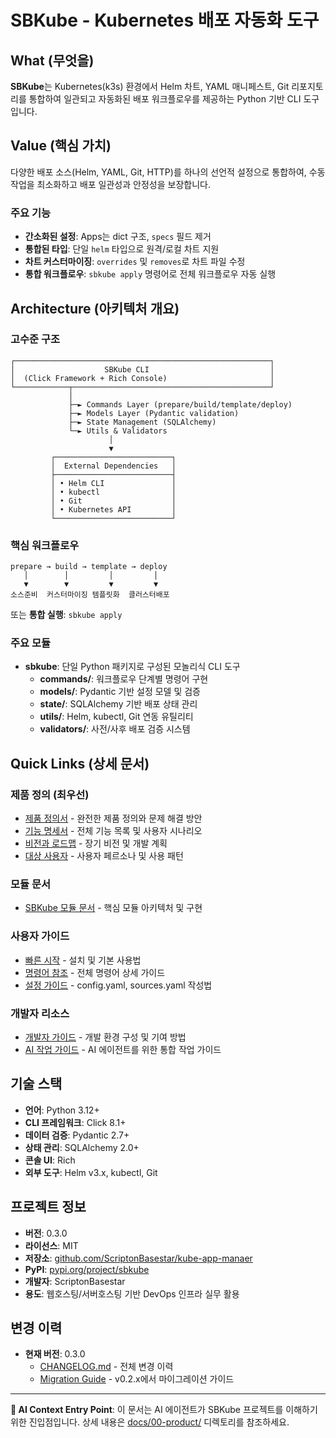# SBKube - Kubernetes 배포 자동화 도구

## What (무엇을)
**SBKube**는 Kubernetes(k3s) 환경에서 Helm 차트, YAML 매니페스트, Git 리포지토리를 통합하여 일관되고 자동화된 배포 워크플로우를 제공하는 Python 기반 CLI 도구입니다.

## Value (핵심 가치)
다양한 배포 소스(Helm, YAML, Git, HTTP)를 하나의 선언적 설정으로 통합하여, 수동 작업을 최소화하고 배포 일관성과 안정성을 보장합니다.

### 주요 기능
- **간소화된 설정**: Apps는 dict 구조, `specs` 필드 제거
- **통합된 타입**: 단일 `helm` 타입으로 원격/로컬 차트 지원
- **차트 커스터마이징**: `overrides` 및 `removes`로 차트 파일 수정
- **통합 워크플로우**: `sbkube apply` 명령어로 전체 워크플로우 자동 실행

## Architecture (아키텍처 개요)

### 고수준 구조
```
┌─────────────────────────────────────────────────────────┐
│                    SBKube CLI                           │
│  (Click Framework + Rich Console)                       │
└────────────┬────────────────────────────────────────────┘
             │
             ├─► Commands Layer (prepare/build/template/deploy)
             ├─► Models Layer (Pydantic validation)
             ├─► State Management (SQLAlchemy)
             └─► Utils & Validators
                      │
                      ▼
         ┌──────────────────────────┐
         │  External Dependencies   │
         ├──────────────────────────┤
         │ • Helm CLI               │
         │ • kubectl                │
         │ • Git                    │
         │ • Kubernetes API         │
         └──────────────────────────┘
```

### 핵심 워크플로우
```
prepare → build → template → deploy
   │        │         │         │
   ▼        ▼         ▼         ▼
소스준비  커스터마이징 템플릿화  클러스터배포
```

또는 **통합 실행**: `sbkube apply` 

### 주요 모듈
- **sbkube**: 단일 Python 패키지로 구성된 모놀리식 CLI 도구
  - **commands/**: 워크플로우 단계별 명령어 구현
  - **models/**: Pydantic 기반 설정 모델 및 검증
  - **state/**: SQLAlchemy 기반 배포 상태 관리
  - **utils/**: Helm, kubectl, Git 연동 유틸리티
  - **validators/**: 사전/사후 배포 검증 시스템

## Quick Links (상세 문서)

### 제품 정의 (최우선)
- [제품 정의서](docs/00-product/product-definition.md) - 완전한 제품 정의와 문제 해결 방안
- [기능 명세서](docs/00-product/product-spec.md) - 전체 기능 목록 및 사용자 시나리오
- [비전과 로드맵](docs/00-product/vision-roadmap.md) - 장기 비전 및 개발 계획
- [대상 사용자](docs/00-product/target-users.md) - 사용자 페르소나 및 사용 패턴

### 모듈 문서
- [SBKube 모듈 문서](docs/10-modules/sbkube/MODULE.md) - 핵심 모듈 아키텍처 및 구현

### 사용자 가이드
- [빠른 시작](docs/01-getting-started/README.md) - 설치 및 기본 사용법
- [명령어 참조](docs/02-features/commands.md) - 전체 명령어 상세 가이드
- [설정 가이드](docs/03-configuration/README.md) - config.yaml, sources.yaml 작성법

### 개발자 리소스
- [개발자 가이드](docs/04-development/README.md) - 개발 환경 구성 및 기여 방법
- [AI 작업 가이드](CLAUDE.md) - AI 에이전트를 위한 통합 작업 가이드

## 기술 스택
- **언어**: Python 3.12+
- **CLI 프레임워크**: Click 8.1+
- **데이터 검증**: Pydantic 2.7+
- **상태 관리**: SQLAlchemy 2.0+
- **콘솔 UI**: Rich
- **외부 도구**: Helm v3.x, kubectl, Git

## 프로젝트 정보
- **버전**: 0.3.0
- **라이선스**: MIT
- **저장소**: [github.com/ScriptonBasestar/kube-app-manaer](https://github.com/ScriptonBasestar/kube-app-manaer)
- **PyPI**: [pypi.org/project/sbkube](https://pypi.org/project/sbkube/)
- **개발자**: ScriptonBasestar
- **용도**: 웹호스팅/서버호스팅 기반 DevOps 인프라 실무 활용

## 변경 이력
- **현재 버전**: 0.3.0
  - [CHANGELOG.md](CHANGELOG.md) - 전체 변경 이력
  - [Migration Guide](docs/MIGRATION.md) - v0.2.x에서 마이그레이션 가이드

---

**🎯 AI Context Entry Point**: 이 문서는 AI 에이전트가 SBKube 프로젝트를 이해하기 위한 진입점입니다. 상세 내용은 [docs/00-product/](docs/00-product/) 디렉토리를 참조하세요.
